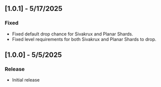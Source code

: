 ## [1.0.1] - 5/17/2025
### Fixed
- Fixed default drop chance for Sivakrux and Planar Shards. 
- Fixed level requirements for both Sivakrux and Planar Shards to drop.

## [1.0.0] - 5/5/2025
### Release
- Initial release
